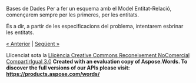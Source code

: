 Bases de Dades
Per a fer un esquema amb el Model Entitat-Relació, començarem sempre per les primeres, per les entitats.

És a dir, a partir de les especificacions del problema, intentarem esbrinar les entitats.







[« Anterior](2_exemple.md) | [Següent »](31_entitats.md)

Llicenciat sota la [Llicència Creative Commons Reconeixement NoComercial CompartirIgual 3.0](http://creativecommons.org/licenses/by-nc-sa/3.0/)
**Created with an evaluation copy of Aspose.Words. To discover the full versions of our APIs please visit: https://products.aspose.com/words/**
